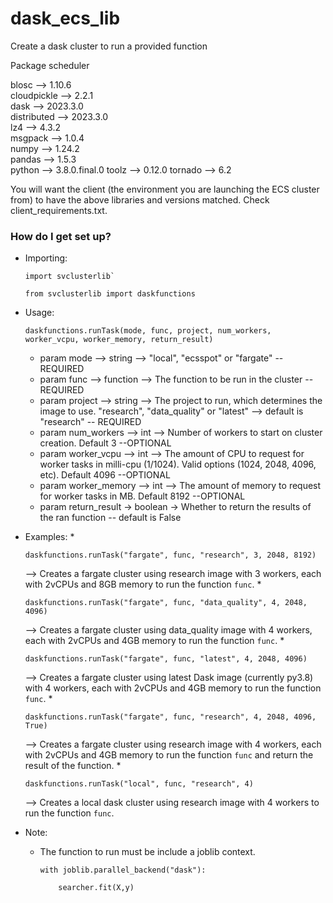 # dask_ecs_lib
Create a dask cluster to run a provided function

 Package      scheduler      

 blosc  -->      1.10.6          
 cloudpickle  -->  2.2.1       
 dask  -->         2023.3.0     
 distributed  -->  2023.3.0     
 lz4  -->          4.3.2          
 msgpack  -->     1.0.4          
 numpy  -->        1.24.2      
 pandas  -->       1.5.3          
 python  -->       3.8.0.final.0 
 toolz  -->        0.12.0
 tornado -->      6.2

You will want the client (the environment you are launching the ECS cluster from) to have the above libraries and versions matched. Check client_requirements.txt.

### How do I get set up? ###

* Importing:

    ```
    import svclusterlib`

    from svclusterlib import daskfunctions
    ```

* Usage:
    ```
    daskfunctions.runTask(mode, func, project, num_workers, worker_vcpu, worker_memory, return_result)
    ```
    
    * param mode --> string --> "local", "ecsspot" or "fargate" --REQUIRED
    * param func --> function --> The function to be run in the cluster -- REQUIRED
    * param project --> string --> The project to run, which determines the image to use. "research", "data_quality" or "latest" --> default is "research" -- REQUIRED 
    * param num_workers --> int --> Number of workers to start on cluster creation. Default 3 --OPTIONAL
    * param worker_vcpu --> int --> The amount of CPU to request for worker tasks in milli-cpu (1/1024). Valid options (1024, 2048, 4096, etc). Default 4096 --OPTIONAL
    * param worker_memory --> int --> The amount of memory to request for worker tasks in MB. Default 8192 --OPTIONAL
    * param return_result -> boolean -> Whether to return the results of the ran function -- default is False

* Examples:
    * 
    ```
    daskfunctions.runTask("fargate", func, "research", 3, 2048, 8192)
    ``` 
    --> Creates a fargate cluster using research image with 3 workers, each with 2vCPUs and 8GB memory to run the function `func`.
    * 
    ```
    daskfunctions.runTask("fargate", func, "data_quality", 4, 2048, 4096)
    ``` 
    --> Creates a fargate cluster using data_quality image with 4 workers, each with 2vCPUs and 4GB memory to run the function `func`.
    * 
    ```
    daskfunctions.runTask("fargate", func, "latest", 4, 2048, 4096)
    ``` 
    --> Creates a fargate cluster using latest Dask image (currently py3.8) with 4 workers, each with 2vCPUs and 4GB memory to run the function `func`.
    * 
    ```
    daskfunctions.runTask("fargate", func, "research", 4, 2048, 4096, True)
    ``` 
    --> Creates a fargate cluster using research image with 4 workers, each with 2vCPUs and 4GB memory to run the function `func` and return the result of the function.
    * 
    ```
    daskfunctions.runTask("local", func, "research", 4)
    ``` 
    --> Creates a local dask cluster using research image with 4 workers to run the function `func`.

* Note:
    * The function to run must be include a joblib context.

        ```
        with joblib.parallel_backend("dask"):

            searcher.fit(X,y)
